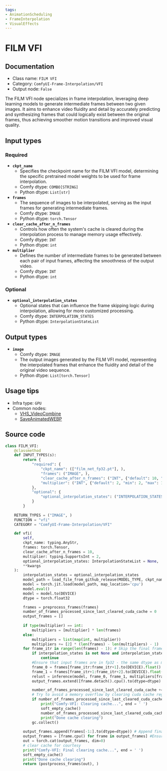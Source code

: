 ```yaml
---
tags:
- AnimationScheduling
- FrameInterpolation
- VisualEffects
---
```


# FILM VFI
## Documentation
- Class name: `FILM VFI`
- Category: `ComfyUI-Frame-Interpolation/VFI`
- Output node: `False`

The FILM VFI node specializes in frame interpolation, leveraging deep learning models to generate intermediate frames between two given images. It aims to enhance video fluidity and detail by accurately predicting and synthesizing frames that could logically exist between the original frames, thus achieving smoother motion transitions and improved visual quality.
## Input types
### Required
- **`ckpt_name`**
    - Specifies the checkpoint name for the FILM VFI model, determining the specific pretrained model weights to be used for frame interpolation.
    - Comfy dtype: `COMBO[STRING]`
    - Python dtype: `List[str]`
- **`frames`**
    - The sequence of images to be interpolated, serving as the input frames for generating intermediate frames.
    - Comfy dtype: `IMAGE`
    - Python dtype: `torch.Tensor`
- **`clear_cache_after_n_frames`**
    - Controls how often the system's cache is cleared during the interpolation process to manage memory usage effectively.
    - Comfy dtype: `INT`
    - Python dtype: `int`
- **`multiplier`**
    - Defines the number of intermediate frames to be generated between each pair of input frames, affecting the smoothness of the output video.
    - Comfy dtype: `INT`
    - Python dtype: `int`
### Optional
- **`optional_interpolation_states`**
    - Optional states that can influence the frame skipping logic during interpolation, allowing for more customized processing.
    - Comfy dtype: `INTERPOLATION_STATES`
    - Python dtype: `InterpolationStateList`
## Output types
- **`image`**
    - Comfy dtype: `IMAGE`
    - The output images generated by the FILM VFI model, representing the interpolated frames that enhance the fluidity and detail of the original video sequence.
    - Python dtype: `List[torch.Tensor]`
## Usage tips
- Infra type: `GPU`
- Common nodes:
    - [VHS_VideoCombine](../../ComfyUI-VideoHelperSuite/Nodes/VHS_VideoCombine.md)
    - [SaveAnimatedWEBP](../../Comfy/Nodes/SaveAnimatedWEBP.md)



## Source code
```python
class FILM_VFI:
    @classmethod
    def INPUT_TYPES(s):
        return {
            "required": {
                "ckpt_name": (["film_net_fp32.pt"], ),
                "frames": ("IMAGE", ),
                "clear_cache_after_n_frames": ("INT", {"default": 10, "min": 1, "max": 1000}),
                "multiplier": ("INT", {"default": 2, "min": 2, "max": 1000}),
            },
            "optional": {
                "optional_interpolation_states": ("INTERPOLATION_STATES", )
            }
        }
    
    RETURN_TYPES = ("IMAGE", )
    FUNCTION = "vfi"
    CATEGORY = "ComfyUI-Frame-Interpolation/VFI"        

    def vfi(
        self,
        ckpt_name: typing.AnyStr,
        frames: torch.Tensor,
        clear_cache_after_n_frames = 10,
        multiplier: typing.SupportsInt = 2,
        optional_interpolation_states: InterpolationStateList = None,
        **kwargs
    ):
        interpolation_states = optional_interpolation_states
        model_path = load_file_from_github_release(MODEL_TYPE, ckpt_name)
        model = torch.jit.load(model_path, map_location='cpu')
        model.eval()
        model = model.to(DEVICE)
        dtype = torch.float32

        frames = preprocess_frames(frames)
        number_of_frames_processed_since_last_cleared_cuda_cache = 0
        output_frames = []
        
        if type(multiplier) == int:
            multipliers = [multiplier] * len(frames)
        else:
            multipliers = list(map(int, multiplier))
            multipliers += [2] * (len(frames) - len(multipliers) - 1)
        for frame_itr in range(len(frames) - 1): # Skip the final frame since there are no frames after it
            if interpolation_states is not None and interpolation_states.is_frame_skipped(frame_itr):
                continue
            #Ensure that input frames are in fp32 - the same dtype as model
            frame_0 = frames[frame_itr:frame_itr+1].to(DEVICE).float()
            frame_1 = frames[frame_itr+1:frame_itr+2].to(DEVICE).float()
            relust = inference(model, frame_0, frame_1, multipliers[frame_itr] - 1)
            output_frames.extend([frame.detach().cpu().to(dtype=dtype) for frame in relust[:-1]])

            number_of_frames_processed_since_last_cleared_cuda_cache += 1
            # Try to avoid a memory overflow by clearing cuda cache regularly
            if number_of_frames_processed_since_last_cleared_cuda_cache >= clear_cache_after_n_frames:
                print("Comfy-VFI: Clearing cache...", end = ' ')
                soft_empty_cache()
                number_of_frames_processed_since_last_cleared_cuda_cache = 0
                print("Done cache clearing")
            gc.collect()
        
        output_frames.append(frames[-1:].to(dtype=dtype)) # Append final frame
        output_frames = [frame.cpu() for frame in output_frames] #Ensure all frames are in cpu
        out = torch.cat(output_frames, dim=0)
        # clear cache for courtesy
        print("Comfy-VFI: Final clearing cache...", end = ' ')
        soft_empty_cache()
        print("Done cache clearing")
        return (postprocess_frames(out), )

```
